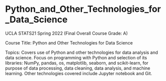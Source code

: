 # Python_and_Other_Technologies_for_Data_Science
UCLA STATS21 Spring 2022 (Final Overall Course Grade: A)

Course Title: Python and Other Technologies for Data Science

Topics: Covers use of Python and other technologies for data analysis and data science. Focus on programming with Python and selection of its libraries: NumPy, pandas, os, matplotlib, seaborn, and scikit-learn, for purpose of data processing, data cleaning, data analysis, and machine learning. Other technologies covered include Jupyter notebook and Git.
